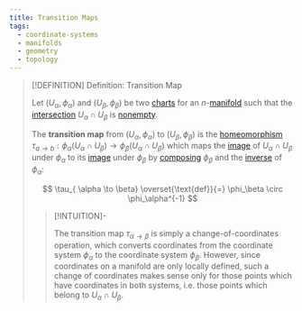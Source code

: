 ```yaml
---
title: Transition Maps
tags:
  - coordinate-systems
  - manifolds
  - geometry
  - topology
---
```


>[!DEFINITION] Definition: Transition Map
>
>Let $(U_{\alpha}, \phi_{\alpha})$ and $(U_{\beta}, \phi_{\beta})$ be two [charts](index.md) for an $n$-[manifold](../Manifolds.md) such that the [intersection](../../../Set%20Theory/Set%20Operations.md) $U_{\alpha} \cap U_{\beta}$ is [nonempty](../../../Set%20Theory/Sets.md).
>
>The **transition map** from $(U_{\alpha}, \phi_{\alpha})$ to $(U_{\beta}, \phi_{\beta})$ is the [homeomorphism](../../../Topology/Continuity/Homeomorphisms/index.md) $\tau_{a\to b}: \phi_\alpha(U_\alpha \cap U_\beta) \to \phi_\beta(U_\alpha \cap U_\beta)$ which maps the [image](../../../Analysis/Functions/Functions.md) of $U_\alpha \cap U_\beta$ under $\phi_\alpha$ to its [image](../../../Analysis/Functions/Functions.md) under $\phi_\beta$ by [composing](../../../Analysis/Functions/Composition.md) $\phi_\beta$ and the [inverse](../../../Analysis/Functions/Types%20of%20Functions/Injection.md) of $\phi_\alpha$:
>
>$$
>\tau_{ \alpha \to \beta} \overset{\text{def}}{=} \phi_\beta \circ \phi_\alpha^{-1}
>$$
>
>>[!INTUITION]-
>>
>>The transition map $\tau_{ \alpha \to \beta }$ is simply a change-of-coordinates operation, which converts coordinates from the coordinate system $\phi_{\alpha}$ to the coordinate system $\phi_{\beta}$. However, since coordinates on a manifold are only locally defined, such a change of coordinates makes sense only for those points which have coordinates in both systems, i.e. those points which belong to $U_{\alpha} \cap U_{\beta}$.
>>
>